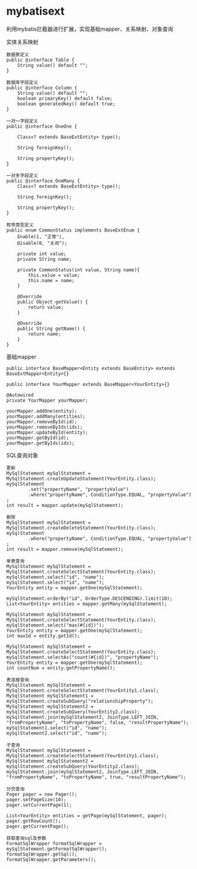 # mybatisext

利用mybatis拦截器进行扩展，实现基础mapper、关系映射、对象查询

实体关系映射

    数据表定义
    public @interface Table {
        String value() default "";
    }

    数据库字段定义
    public @interface Column {
        String value() default "";
        boolean primaryKey() default false;
        boolean generatedKey() default true;
    }
    
    一对一字段定义
    public @interface OneOne {

        Class<? extends BaseExtEntity> type();

        String foreignKey();

        String propertyKey();
    }
    
    一对多字段定义
    public @interface OneMany {
        Class<? extends BaseExtEntity> type();

        String foreignKey();

        String propertyKey();
    }
    
    枚举类型定义
    public enum CommonStatus implements BaseExtEnum {
        Enable(1, "正常"),
        Disable(0, "关闭");

        private int value;
        private String name;

        private CommonStatus(int value, String name){
            this.value = value;
            this.name = name;
        }

        @Override
        public Object getValue() {
            return value;
        }

        @Override
        public String getName() {
            return name;
        }
    }


基础mapper
    
    public interface BaseMapper<Entity extends BaseEntity> extends BaseExtMapper<Entity>{}
    
    public interface YourMapper extends BaseMapper<YourEntity>{}
    
    @Autowired
    private YourMapper yourMapper;
    
    yourMapper.addOne(entity);
    yourMapper.addMany(entities);
    yourMapper.removeById(id);
    yourMapper.removeByIds(ids);
    yourMapper.updateById(entity);
    yourMapper.getById(id);
    yourMapper.getByIds(ids);


SQL查询对象

    更新
    MySqlStatement mySqlStatement = MySqlStatement.createUpdateStatement(YourEntity.class);
    mySqlStatement
            .set("propertyName", "propertyValue")
            .where("propertyName", ConditionType.EQUAL, "propertyValue")
    ;
    int result = mapper.update(mySqlStatement);
    
    删除
    MySqlStatement mySqlStatement = MySqlStatement.createDeleteStatement(YourEntity.class);
    mySqlStatement
            .where("propertyName", ConditionType.EQUAL, "propertyValue")
    ;
    int result = mapper.remove(mySqlStatement);
    
    单表查询
    MySqlStatement mySqlStatement = MySqlStatement.createSelectStatement(YourEntity.class);
    mySqlStatement.select("id", "name");
    mySqlStatement.select("id", "name");
    YourEntity entity = mapper.getOne(mySqlStatement);
    
    mySqlStatement.orderBy("id", OrderType.DESCENDING).limit(10);
    List<YourEntity> entities = mapper.getMany(mySqlStatement);
    
    MySqlStatement mySqlStatement = MySqlStatement.createSelectStatement(YourEntity.class);
    mySqlStatement.select("max(#{id})");
    YourEntity entity = mapper.getOne(mySqlStatement);
    int maxId = entity.getId();
    
    MySqlStatement mySqlStatement = MySqlStatement.createSelectStatement(YourEntity.class);
    mySqlStatement.selectAs("count(#{id})", "propertyName");
    YourEntity entity = mapper.getOne(mySqlStatement);
    int countNum = entity.getPropertyName();

    表连接查询
    MySqlStatement mySqlStatement = MySqlStatement.createSelectStatement(YourEntity1.class);
    MySqlStatement mySqlStatement1 = mySqlStatement.createSubQuery("relationshipProperty");
    MySqlStatement mySqlStatement2 = mySqlStatement.createSubQuery(YourEntity2.class);
    mySqlStatement.join(mySqlStatement2, JoinType.LEFT_JOIN, "fromPropertyName", "toPropertyName", false, "resultPropertyName");
    mySqlStatement1.select("id", "name");
    mySqlStatement2.select("id", "name");
    
    子查询
    MySqlStatement mySqlStatement = MySqlStatement.createSelectStatement(YourEntity1.class);
    MySqlStatement mySqlStatement2 = mySqlStatement.createSubQuery(YourEntity2.class);
    mySqlStatement.join(mySqlStatement2, JoinType.LEFT_JOIN, "fromPropertyName", "toPropertyName", true, "resultPropertyName");
    
    分页查询
    Pager pager = new Pager();
    pager.setPageSize(10);
    pager.setCurrentPage(1);
        
    List<YourEntity> entities = getPage(mySqlStatement, pager);
    pager.getRowCount();
    pager.getCurrentPage();
    
    获取查询sql及参数
    FormatSqlWrapper formatSqlWrapper = mySqlStatement.getFormatSqlWrapper();
    formatSqlWrapper.getSql();
    formatSqlWrapper.getParameters();
